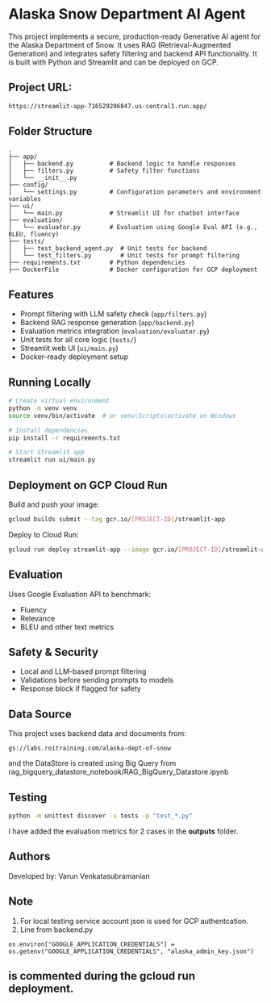 
# Alaska Snow Department AI Agent

This project implements a secure, production-ready Generative AI agent for the Alaska Department of Snow. It uses RAG (Retrieval-Augmented Generation) and integrates safety filtering and backend API functionality. It is built with Python and Streamlit and can be deployed on GCP.

## Project URL:
```bash
https://streamlit-app-716529206847.us-central1.run.app/
```

## Folder Structure

```
.
├── app/
│   ├── backend.py          # Backend logic to handle responses
│   ├── filters.py          # Safety filter functions
│   └── __init__.py
├── config/
│   └── settings.py         # Configuration parameters and environment variables
├── ui/
│   └── main.py             # Streamlit UI for chatbot interface
├── evaluation/
│   └── evaluator.py        # Evaluation using Google Eval API (e.g., BLEU, fluency)
├── tests/
│   ├── test_backend_agent.py  # Unit tests for backend
│   └── test_filters.py        # Unit tests for prompt filtering
├── requirements.txt        # Python dependencies
├── DockerFile              # Docker configuration for GCP deployment
```

## Features

- Prompt filtering with LLM safety check (`app/filters.py`)
- Backend RAG response generation (`app/backend.py`)
- Evaluation metrics integration (`evaluation/evaluator.py`)
- Unit tests for all core logic (`tests/`)
- Streamlit web UI (`ui/main.py`)
- Docker-ready deployment setup

## Running Locally

```bash
# Create virtual environment
python -m venv venv
source venv/bin/activate  # or venv\Scripts\activate on Windows

# Install dependencies
pip install -r requirements.txt

# Start Streamlit app
streamlit run ui/main.py
```

## Deployment on GCP Cloud Run

Build and push your image:
```bash
gcloud builds submit --tag gcr.io/[PROJECT-ID]/streamlit-app
```

Deploy to Cloud Run:
```bash
gcloud run deploy streamlit-app --image gcr.io/[PROJECT-ID]/streamlit-app --platform managed
```

## Evaluation

Uses Google Evaluation API to benchmark:
- Fluency
- Relevance
- BLEU and other text metrics

## Safety & Security

- Local and LLM-based prompt filtering
- Validations before sending prompts to models
- Response block if flagged for safety

## Data Source

This project uses backend data and documents from:
```
gs://labs.roitraining.com/alaska-dept-of-snow
```
and the DataStore is created using Big Query from rag_bigquery_datastore_notebook/RAG_BigQuery_Datastore.ipynb

## Testing

```bash
python -m unittest discover -s tests -p "test_*.py"
```

I have added the evaluation metrics for 2 cases in the **outputs** folder.

## Authors

Developed by: Varun Venkatasubramanian

## Note

1. For local testing service account json is used for GCP authentcation.
2. Line from backend.py 
```
os.environ["GOOGLE_APPLICATION_CREDENTIALS"] = os.getenv("GOOGLE_APPLICATION_CREDENTIALS", "alaska_admin_key.json")
```
is commented during the gcloud run deployment.
---


